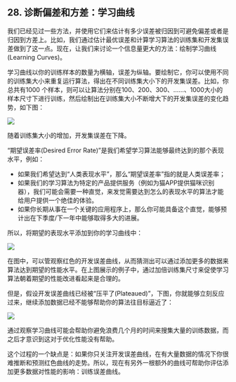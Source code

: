 ## 28. 诊断偏差和方差：学习曲线

我们已经见过一些方法，并使用它们来估计有多少误差被归因到可避免偏差或者是归因到方差上。比如，我们通过估计最优误差和计算学习算法的训练集和开发集误差做到了这一点。现在，让我们来讨论一个信息量更大的方法：绘制学习曲线(Learning Curves)。

学习曲线以你的训练样本的数量为横轴，误差为纵轴。要绘制它，你可以使用不同的训练集大小来重复运行算法，得出在不同训练集大小下的开发集误差。比如，你总共有1000 个样本，则可以让算法分别在100、200、300、……、1000大小的样本尺寸下进行训练，然后绘制出在训练集大小不断增大下的开发集误差的变化趋势，如下图：

![](https://raw.githubusercontent.com/AlbertHG/Machine-Learning-Yearning-Chinese-ver/master/md_images/11.png)

随着训练集大小的增加，开发集误差在下降。

“期望误差率(Desired Error Rate)”是我们希望学习算法能够最终达到的那个表现水平，例如：

- 如果我们希望达到“人类表现水平”，那么“期望误差率”指的就是人类误差率；
- 如果我们的学习算法为特定的产品提供服务（例如为猫APP提供猫咪识别器），我们可能会需要一种直觉，来发觉需要达到怎么的表现水平的算法才能给用户提供一个绝佳的体验。
- 如果你长期从事在一个关键的应用程序上，那么你可能具备这个直觉，能够预计出在下季度/下一年中能够取得多大的进展。

所以，将期望的表现水平添加到你的学习曲线中：

![](https://raw.githubusercontent.com/AlbertHG/Machine-Learning-Yearning-Chinese-ver/master/md_images/12.png)

在图中，可以管观察红色的开发误差曲线，从而猜测出可以通过添加更多的数据来算法达到期望的性能水平。在上图展示的例子中，通过加倍训练集尺寸来促使学习算法朝着期望的性能改进看起来是合理的。

但是，假设开发误差曲线已经被“压平了(Plateaued)”，下图，你就能够立刻反应过来，继续添加数据已经不能够帮助你的算法往目标逼近了：

![](https://raw.githubusercontent.com/AlbertHG/Machine-Learning-Yearning-Chinese-ver/master/md_images/13.png)

通过观察学习曲线可能会帮助你避免浪费几个月的时间来搜集大量的训练数据，而之后才意识到这对于优化性能没有帮助。

这个过程的一个缺点是：如果你只关注开发误差曲线，在有大量数据的情况下你很难推断和预测红色曲线的走势。所以，现在有另外一根额外的曲线可帮助你评估添加更多数据对性能的影响：训练误差曲线。
